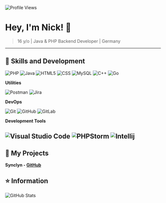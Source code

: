 ![Profile Views](https://komarev.com/ghpvc/?username=ceepkev77&color=006bed)

# Hey, I'm **Nick!** 👋

> 16 y/o | Java & PHP Backend Developer | Germany

---

## 🚀 Skills and Development

![PHP](https://img.shields.io/badge/PHP-777BB4?style=for-the-badge&logo=php&logoColor=white)
![Java](https://img.shields.io/badge/Java-007396?style=for-the-badge&logo=java&logoColor=white)
![HTML5](https://img.shields.io/badge/HTML5-E34F26?style=for-the-badge&logo=html5&logoColor=white)
![CSS](https://img.shields.io/badge/CSS-1572B6?style=for-the-badge&logo=css3&logoColor=white)
![MySQL](https://img.shields.io/badge/MySQL-4479A1?style=for-the-badge&logo=mysql&logoColor=white)
![C++](https://img.shields.io/badge/C++-23239120?style=for-the-badge&logo=c-sharp&logoColor=white)
![Go](https://img.shields.io/badge/Go-00ADD8?style=for-the-badge&logo=go&logoColor=white)

**Utilities**

![Postman](https://img.shields.io/badge/Postman-FF6C37?style=for-the-badge&logo=postman&logoColor=white)
![Jira](https://img.shields.io/badge/Jira-0052CC?style=for-the-badge&logo=jira-software&logoColor=white)

**DevOps**

![Git](https://img.shields.io/badge/Git-F05032?style=for-the-badge&logo=git&logoColor=white)
![GitHub](https://img.shields.io/badge/GitHub-181717?style=for-the-badge&logo=github&logoColor=white)
![GitLab](https://img.shields.io/badge/GitLab-FC6D26?style=for-the-badge&logo=gitlab&logoColor=white)


**Development Tools**

![Visual Studio Code](https://img.shields.io/badge/Visual%20Studio%20Code-007ACC?style=for-the-badge&logo=visual-studio-code&logoColor=white)
![PHPStorm](https://img.shields.io/badge/PHPStorm-000000?style=for-the-badge&logo=phpstorm&logoColor=white)
![Intellij](https://img.shields.io/badge/Intellij-000000?style=for-the-badge&logo=intellijidea&logoColor=white)
---

## 📜 My Projects

**Synclyn - [GitHub](https://github.com/Synclyn)**

## ⭐ Information

![GitHub Stats](https://github-readme-stats.vercel.app/api?username=swnck&include_all_commits=true&count_private=true&show_icons=true&line_height=20&title_color=7A7ADB&icon_color=2234AE&text_color=D3D3D3&bg_color=0,000000,130F40)
